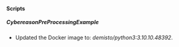 
#### Scripts
##### CybereasonPreProcessingExample
- Updated the Docker image to: *demisto/python3:3.10.10.48392*.